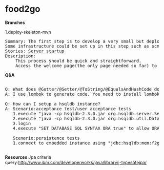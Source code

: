 food2go
=======

**Branches**

1.deploy-skeleton-mvn

<pre>
Summary: The first step is to develop a very small but deployable application. 
Some infrastructure could be set up in this step such as scm repository.
Stories: <a href="https://github.com/Hippoom/food2go/blob/deploy-skeleton-mvn/food2go-webapp/src/test/stories/deploy.feature">Server startup</a>
Description: 
    This process should be quick and straightforward. 
    Access the welcome page(the only page needed so far) to check whether the application is deployed, <a href="https://github.com/Hippoom/food2go/blob/deploy-skeleton-mvn/food2go-webapp/src/test/java/com/github/hippoom/food2go/at/DeploySteps.java">see this.</a>
</pre>

**Q&A**

<pre>

Q: What does @Getter/@Setter/@ToString/@EqualsAndHashCode do? Why I have compile error on all setter and getter methods?
A: I use lombok to generate code. You need to install lombok plugin on your ide, refer to <a href="http://projectlombok.org/features/index.html">this</a> for more detail.

Q: How can I setup a hsqldb instance?
A: Scenario:acceptance test/user acceptance tests
   1.execute "java -cp hsqldb-2.3.0.jar org.hsqldb.server.Server --database.0 ./db/f2g --dbname.0 f2g" to setup a hsqldb instance in server mode.
   2.execute "java -cp hsqldb-2.3.0.jar org.hsqldb.util.DatabaseManagerSwing" to setup a gui tool
   3.login
   4.execute "SET DATABASE SQL SYNTAX ORA true" to allow ORACLE compatibility
   
   Scenario:persistence tests
   1.connect to embedded instance using "jdbc:hsqldb:mem:f2g;sql.syntax_ora=true"

</pre>

**Resources**
Jpa criteria query:http://www.ibm.com/developerworks/java/library/j-typesafejpa/
